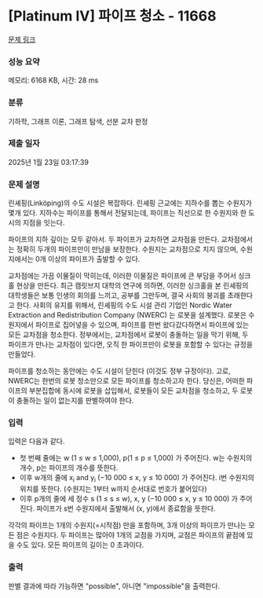 # [Platinum IV] 파이프 청소 - 11668 

[문제 링크](https://www.acmicpc.net/problem/11668) 

### 성능 요약

메모리: 6168 KB, 시간: 28 ms

### 분류

기하학, 그래프 이론, 그래프 탐색, 선분 교차 판정

### 제출 일자

2025년 1월 23일 03:17:39

### 문제 설명

<p>린셰핑(Linköping)의 수도 시설은 복잡하다. 린셰핑 근교에는 지하수를 뽑는 수원지가 몇개 있다. 지하수는 파이프를 통해서 전달되는데, 파이프는 직선으로 한 수원지와 한 도시의 지점을 잇는다.</p>

<p>파이프의 지하 깊이는 모두 같아서. 두 파이프가 교차하면 교차점을 만든다. 교차점에서는 정확히 두개의 파이프만이 만남을 보장한다. 수원지는 교차점으로 치지 않으며, 수원지에서는 0개 이상의 파이프가 출발할 수 있다.</p>

<p>교차점에는 가끔 이물질이 막히는데, 이러한 이물질은 파이프에 큰 부담을 주어서 싱크홀 현상을 만든다. 최근 캠릿브지 대학의 연구에 의하면, 이러한 싱크홀을 본 린셰핑의 대학생들은 보통 인생의 회의를 느끼고, 공부를 그만두며, 결국 사회의 붕괴를 초래한다고 한다. 사회의 유지를 위해서, 린셰핑의 수도 시설 관리 기업인 Nordic Water Extraction and Redistribution Company (NWERC) 는 로봇을 설계했다. 로봇은 수원지에서 파이프로 집어넣을 수 있으며, 파이프를 한번 왔다갔다하면서 파이프에 있는 모든 교차점을 청소한다. 정부에서는, 교차점에서 로봇이 충돌하는 일을 막기 위해, 두 파이프가 만나는 교차점이 있다면, 오직 한 파이프만이 로봇을 포함할 수 있다는 규정을 만들었다.</p>

<p>파이프를 청소하는 동안에는 수도 시설이 닫힌다 (이것도 정부 규정이다). 고로, NWERC는 한번의 로봇 청소만으로 모든 파이프를 청소하고자 한다. 당신은, 어떠한 파이프의 부분집합에 동시에 로봇을 삽입해서, 로봇들이 모든 교차점을 청소하고, 두 로봇이 충돌하는 일이 없는지를 판별하여야 한다.</p>

### 입력 

 <p>입력은 다음과 같다.</p>

<ul>
	<li>첫 번째 줄에는 w (1 ≤ w ≤ 1,000), p(1 ≤ p ≤ 1,000) 가 주어진다. w는 수원지의 개수, p는 파이프의 개수를 뜻한다.</li>
	<li>이후 w개의 줄에 x<sub>i</sub> and y<sub>i</sub> (−10 000 ≤ x, y ≤ 10 000) 가 주어진다. i번 수원지의 위치를 뜻한다. (수원지는 1부터 w까지 순서대로 번호가 붙어있다)</li>
	<li>이후 p개의 줄에 세 정수 s (1 ≤ s ≤ w), x, y (−10 000 ≤ x, y ≤ 10 000) 가 주어진다. 파이프가 s번 수원지에서 출발해서 (x, y)에서 종료함을 뜻한다.</li>
</ul>

<p>각각의 파이프는 1개의 수원지(=시작점) 만을 포함하며, 3개 이상의 파이프가 만나는 모든 점은 수원지다. 두 파이프는 많아야 1개의 교점을 가지며, 교점은 파이프의 끝점에 있을 수도 있다. 모든 파이프의 길이는 0 초과이다.</p>

### 출력 

 <p>판별 결과에 따라 가능하면 "possible", 아니면 "impossible"을 출력한다.</p>

